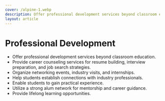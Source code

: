 ```yaml
---
cover: /alpine-1.webp
description: Offer professional development services beyond classroom education.
layout: article
---
```


# Professional Development

- Offer professional development services beyond classroom education.
- Provide career counseling services for resume building, interview preparation, and job search strategies.
- Organize networking events, industry visits, and internships.
- Help students establish connections with industry professionals.
- Enable students to gain practical experience.
- Utilize a strong alum network for mentorship and career guidance.
- Provide lifelong learning opportunities.